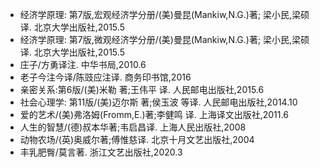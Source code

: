 - 经济学原理: 第7版,宏观经济学分册/(美)曼昆(Mankiw,N.G.)著; 梁小民,梁硕 译. 北京大学出版社,2015.5
- 经济学原理: 第7版,微观经济学分册/(美)曼昆(Mankiw,N.G.)著; 梁小民,梁硕 译. 北京大学出版社,2015.5
- 庄子/方勇译注. 中华书局,2010.6
- 老子今注今译/陈豉应注译. 商务印书馆,2016
- 亲密关系:第6版/(美)米勒 著;王伟平 译. 人民邮电出版社,2015.6
- 社会心理学: 第11版/(美)迈尔斯 著;侯玉波 等译. 人民邮电出版社,2014.10
- 爱的艺术/(美)弗洛姆(Fromm,E.)著;李健鸣 译. 上海译文出版社,2011.6
- 人生的智慧/(德)叔本华著;韦启昌译. 上海人民出版社,2008
- 动物农场/(英)奥威尔著;傅惟慈译. 北京十月文艺出版社,2004
- 丰乳肥臀/莫言著. 浙江文艺出版社,2020.3

